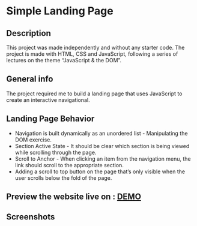 # Simple Landing Page

## Description 
This project was made independently and without any starter code. The project is made with HTML, CSS and JavaScript, following a series of lectures on the theme “JavaScript & the DOM”.

## General info
The project required me to build a landing page that uses JavaScript to create an interactive navigational.

## Landing Page Behavior

* Navigation is built dynamically as an unordered list - Manipulating the DOM exercise.
* Section Active State - It should be clear which section is being viewed while scrolling through the page.
* Scroll to Anchor - When clicking an item from the navigation menu, the link should scroll to the appropriate section.
* Adding a scroll to top button on the page that’s only visible when the user scrolls below the fold of the page.

## Preview the website live on : [DEMO](https://carolinafledgling.github.io/)

## Screenshots


